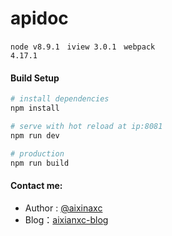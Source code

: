 # apidoc

<code>node v8.9.1</code> &nbsp; <code>iview 3.0.1</code> &nbsp; <code>webpack 4.17.1</code>

#### Build Setup

``` bash
# install dependencies
npm install

# serve with hot reload at ip:8081
npm run dev

# production
npm run build

```

#### Contact me:
* Author : [@aixinaxc][1]
* Blog：[aixianxc-blog][2]

[1]: http://www.amagic.top/
[2]: https://blog.csdn.net/aixinaxc/
